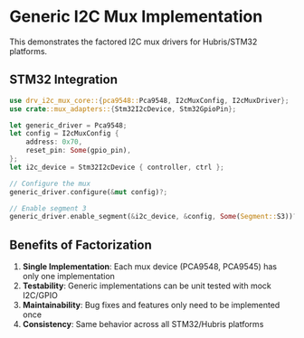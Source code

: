 # Generic I2C Mux Implementation

This demonstrates the factored I2C mux drivers for Hubris/STM32 platforms.

## STM32 Integration

```rust
use drv_i2c_mux_core::{pca9548::Pca9548, I2cMuxConfig, I2cMuxDriver};
use crate::mux_adapters::{Stm32I2cDevice, Stm32GpioPin};

let generic_driver = Pca9548;
let config = I2cMuxConfig {
    address: 0x70,
    reset_pin: Some(gpio_pin),
};
let i2c_device = Stm32I2cDevice { controller, ctrl };

// Configure the mux
generic_driver.configure(&mut config)?;

// Enable segment 3
generic_driver.enable_segment(&i2c_device, &config, Some(Segment::S3))?;
```

## Benefits of Factorization

1. **Single Implementation**: Each mux device (PCA9548, PCA9545) has only one implementation
2. **Testability**: Generic implementations can be unit tested with mock I2C/GPIO
3. **Maintainability**: Bug fixes and features only need to be implemented once
4. **Consistency**: Same behavior across all STM32/Hubris platforms